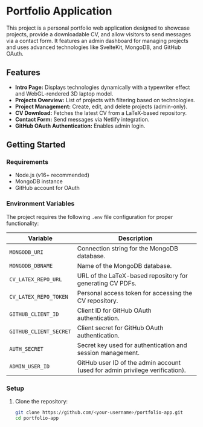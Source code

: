 
# Portfolio Application

This project is a personal portfolio web application designed to showcase projects, provide a downloadable CV, and allow visitors to send messages via a contact form. It features an admin dashboard for managing projects and uses advanced technologies like SvelteKit, MongoDB, and GitHub OAuth.

## **Features**

- **Intro Page:** Displays technologies dynamically with a typewriter effect and WebGL-rendered 3D laptop model.
- **Projects Overview:** List of projects with filtering based on technologies.
- **Project Management:** Create, edit, and delete projects (admin-only).
- **CV Download:** Fetches the latest CV from a LaTeX-based repository.
- **Contact Form:** Send messages via Netlify integration.
- **GitHub OAuth Authentication:** Enables admin login.

## **Getting Started**

### **Requirements**

- Node.js (v16+ recommended)
- MongoDB instance
- GitHub account for OAuth

### **Environment Variables**

The project requires the following `.env` file configuration for proper functionality:

| Variable                 | Description                                                                  |
| ------------------------ | ---------------------------------------------------------------------------- |
| `MONGODB_URI`          | Connection string for the MongoDB database.                                  |
| `MONGODB_DBNAME`       | Name of the MongoDB database.                                                |
| `CV_LATEX_REPO_URL`    | URL of the LaTeX-based repository for generating CV PDFs.                    |
| `CV_LATEX_REPO_TOKEN`  | Personal access token for accessing the CV repository.                       |
| `GITHUB_CLIENT_ID`     | Client ID for GitHub OAuth authentication.                                   |
| `GITHUB_CLIENT_SECRET` | Client secret for GitHub OAuth authentication.                               |
| `AUTH_SECRET`          | Secret key used for authentication and session management.                   |
| `ADMIN_USER_ID`        | GitHub user ID of the admin account (used for admin privilege verification). |

### **Setup**

1. Clone the repository:
   ```bash
   git clone https://github.com/<your-username>/portfolio-app.git
   cd portfolio-app
   ```
